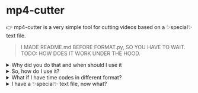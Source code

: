 # mp4-cutter

👉 mp4-cutter is a very simple tool for cutting videos based on a ✨special✨ text file.
> I MADE README.md BEFORE FORMAT.py, SO YOU HAVE TO WAIT.
> TODO: HOW DOES IT WORK UNDER THE HOOD.

<details>
  <summary>Why did you do that and when should I use it</summary>
  <strong>I made it, because I prefer to make long videos and add timecodes later</strong>. If you are working on a long video, you can automatically cut all the fragments into separate, small videos, then <strong>you may want to make shorts out of long video fragments</strong>, this small tool is for you! This tool will help you divide your long video into a smaller parts.
</details>
<details>
  <summary>So, how do I use it?</summary>
  First of all, <strong>you have to have <img src="https://static.cdnlogo.com/logos/f/33/ffmpeg.svg" width="24" alt="ffmpeg icon"/>`ffmpeg` and <img src="https://cdn.jsdelivr.net/gh/devicons/devicon@latest/icons/python/python-original.svg" width="24" alt="python icon"/>`python` installed and configured on your device.</strong>. Then, you need a special text file with timecodes of your video, it will tell the program how to cut your videos. Example content of `segments.txt`: `00:00 02:20 04:24 06:25 08:00`. 
  Here are some key notices for your file to work:
  <ul>
    <li>Segments have to be in format `MM:SS` or `HH:MM:SS` and separated with <b>spaces</b>.</li>
    <li>Please write zero before minutes and seconds. I don't know if it make difference to be honest, but better be safe than sorry 😇</li>
    <li>All segments need to me in ascending order, so you can't write something like: 00:20 04:20 3:20, cause video can't end before it starts.</li>
    <li></li>
  </ul>
  > You don't need to figure out the end of the video, I took care of it, so if video has 5 minutes and your last segment is at 4 minutes mark - it will cut from 04:00 to 05:00
</details>
<details>
  <summary>What if I have time codes in different format?</summary>
  Let's say you prepared timecodes for 6 min video on youtube:
  ``` text
    00:00 intro
    02:20 what is recursion
    04:40 why should I use it
    05:50 ending
  ```
  You can do the following steps to convert it:
  <ol>
    <li>Create and open blank .txt file</li>
    <li>Paste in your raw timecdoes</li>
    <li>Open `format.py` from my repo in the same folder as .txt file</li>
    <li>Files will show. Choose your file with timestamps using keyboard numbers.</li>
    <li>Done! It should give you a file in format: "{ORIGINAL_FILE_NAME}-timecodesf.txt"</li>
  </ol>
</details>
<details>
  <summary>I have a ✨special✨ text file, now what?</summary>
  Now it it the easiest part. You just open segment.py and you find your files on the list! FFMPEG should open after choosing your ✨special✨ file with timecodes.
</details>
